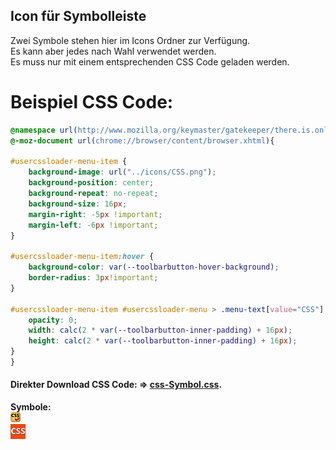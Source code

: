 
## Icon für Symbolleiste ##
Zwei Symbole stehen hier im Icons Ordner zur Verfügung.    
Es kann aber jedes nach Wahl verwendet werden.    
Es muss nur mit einem entsprechenden CSS Code geladen werden.    
      
# Beispiel CSS Code: #     
    
```CSS
@namespace url(http://www.mozilla.org/keymaster/gatekeeper/there.is.only.xul);
@-moz-document url(chrome://browser/content/browser.xhtml){

#usercssloader-menu-item {
	background-image: url("../icons/CSS.png");
	background-position: center;
	background-repeat: no-repeat;
	background-size: 16px;
	margin-right: -5px !important;
	margin-left: -6px !important;
}

#usercssloader-menu-item:hover {
	background-color: var(--toolbarbutton-hover-background);
	border-radius: 3px!important;
}

#usercssloader-menu-item #usercssloader-menu > .menu-text[value="CSS"] {
	opacity: 0;
	width: calc(2 * var(--toolbarbutton-inner-padding) + 16px);
	height: calc(2 * var(--toolbarbutton-inner-padding) + 16px);
}
}
```
#### Direkter Download CSS Code: **⇒** [css-Symbol.css](https://github.com/Endor8/userChrome.js/blob/master/Firefox%20143/usercssloader/css-Symbol.css).    

**Symbole:**      
![Screenshot](https://github.com/Endor8/userChrome.js/blob/master/Firefox%20143/usercssloader/icons/css.png?raw=true)     
![Screenshot](https://github.com/Endor8/userChrome.js/blob/master/Firefox%20143/usercssloader/icons/CSS1.png?raw=true)     
    
